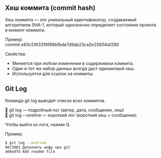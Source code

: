 ## Хеш коммита (commit hash)

Хеш коммита — это уникальный идентификатор, создаваемый алгоритмом SHA-1, который однозначно определяет состояние проекта в момент коммита.

Пример:  
commit e83c5163316f89bfbde7d9ab23ca2e25604af290

Свойства:
- Меняется при любом изменении в содержимом коммита.
- Один и тот же набор данных всегда даст одинаковый хеш.
- Используется для ссылок на коммиты.

##  Git Log

Команда git log выводит список всех коммитов.

🔹 git log — подробный лог (автор, дата, сообщение, хеш)  
🔹 git log --oneline — короткий лог (короткий хеш + сообщение)

Чтобы выйти из лога, нажми Q.

Пример:
```bash
$ git log --oneline
9672083 Дополнить инфу про git
a69ad7d Add readme file